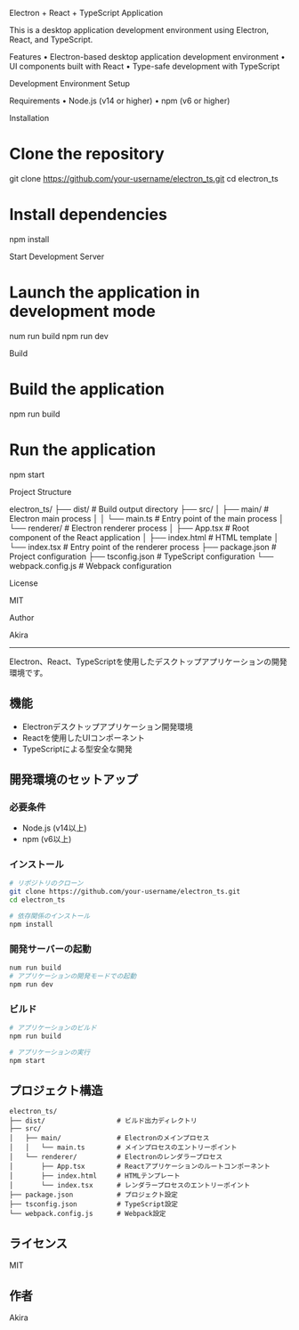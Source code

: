 Electron + React + TypeScript Application

This is a desktop application development environment using Electron, React, and TypeScript.

Features
	•	Electron-based desktop application development environment
	•	UI components built with React
	•	Type-safe development with TypeScript

Development Environment Setup

Requirements
	•	Node.js (v14 or higher)
	•	npm (v6 or higher)

Installation

# Clone the repository
git clone https://github.com/your-username/electron_ts.git
cd electron_ts

# Install dependencies
npm install

Start Development Server

# Launch the application in development mode
num run build
npm run dev

Build

# Build the application
npm run build

# Run the application
npm start

Project Structure

electron_ts/
├── dist/                  # Build output directory
├── src/
│   ├── main/              # Electron main process
│   │   └── main.ts        # Entry point of the main process
│   └── renderer/          # Electron renderer process
│       ├── App.tsx        # Root component of the React application
│       ├── index.html     # HTML template
│       └── index.tsx      # Entry point of the renderer process
├── package.json           # Project configuration
├── tsconfig.json          # TypeScript configuration
└── webpack.config.js      # Webpack configuration

License

MIT

Author

Akira

---

Electron、React、TypeScriptを使用したデスクトップアプリケーションの開発環境です。

## 機能

- Electronデスクトップアプリケーション開発環境
- Reactを使用したUIコンポーネント
- TypeScriptによる型安全な開発

## 開発環境のセットアップ

### 必要条件

- Node.js (v14以上)
- npm (v6以上)

### インストール

```bash
# リポジトリのクローン
git clone https://github.com/your-username/electron_ts.git
cd electron_ts

# 依存関係のインストール
npm install
```

### 開発サーバーの起動

```bash
num run build
# アプリケーションの開発モードでの起動
npm run dev
```

### ビルド

```bash
# アプリケーションのビルド
npm run build

# アプリケーションの実行
npm start
```

## プロジェクト構造

```
electron_ts/
├── dist/                  # ビルド出力ディレクトリ
├── src/
│   ├── main/              # Electronのメインプロセス
│   │   └── main.ts        # メインプロセスのエントリーポイント
│   └── renderer/          # Electronのレンダラープロセス
│       ├── App.tsx        # Reactアプリケーションのルートコンポーネント
│       ├── index.html     # HTMLテンプレート
│       └── index.tsx      # レンダラープロセスのエントリーポイント
├── package.json           # プロジェクト設定
├── tsconfig.json          # TypeScript設定
└── webpack.config.js      # Webpack設定
```

## ライセンス

MIT

## 作者

Akira